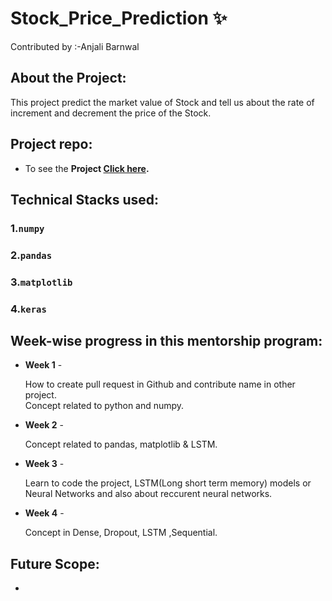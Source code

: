 # Stock_Price_Prediction ✨<br>
 Contributed by :-Anjali Barnwal<br>

  ## About the Project:
  This project predict the market value of Stock and tell us about the rate of increment and decrement the price of the Stock. <br>
  
  ## Project repo:
  
  - To see the  **Project [Click here](https://github.com/anjalibarnwal31/Stock_Price_Prediction/blob/main/Stock_Prediction.ipynb).**
  
  ## Technical Stacks used:
  ### 1.`numpy`
  ### 2.`pandas`
  ### 3.`matplotlib`
  ### 4.`keras`
  
  ## Week-wise progress in this mentorship program:
  - **Week 1** - <p>How to create pull request in Github and contribute name in other project.<br>Concept related to python and numpy.</p>
  - **Week 2** - <p>Concept related to pandas, matplotlib & LSTM.</p>
  - **Week 3** - <p>Learn to code the project, LSTM(Long short term memory) models or Neural Networks and also about reccurent neural networks.</p>
  - **Week 4** - <p>Concept in Dense, Dropout, LSTM ,Sequential.</p>
  
  ## Future Scope:
  
  - 
 
  
  
  


